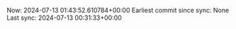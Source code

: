 Now: 2024-07-13 01:43:52.610784+00:00 Earliest commit since sync: None Last sync: 2024-07-13 00:31:33+00:00
